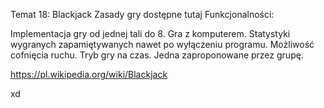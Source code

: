 Temat 18: Blackjack
Zasady gry dostępne tutaj Funkcjonalności:

Implementacja gry od jednej tali do 8.
Gra z komputerem.
Statystyki wygranych zapamiętywanych nawet po wyłączeniu programu.
Możliwość cofnięcia ruchu.
Tryb gry na czas.
Jedna zaproponowane przez grupę.

https://pl.wikipedia.org/wiki/Blackjack

xd
